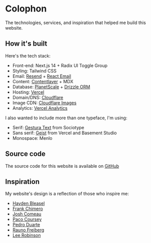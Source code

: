 # Colophon

The technologies, services, and inspiration that helped me build this website.

## How it's built

Here's the tech stack:

- Front-end: Next.js 14 + Radix UI Toggle Group
- Styling: Tailwind CSS
- Email: [Resend](https://resend.com/home) + [React Email](https://react.email/)
- Content: [Contentlayer](https://contentlayer.dev/) + MDX
- Database: [PlanetScale](https://planetscale.com/) + [Drizzle ORM](https://drizzle.dev/)
- Hosting: [Vercel](https://vercel.com/home)
- Domain/DNS: [Cloudflare](https://www.cloudflare.com/)
- Image CDN: [Cloudflare Images](https://developers.cloudflare.com/images/cloudflare-images/)
- Analytics: [Vercel Analytics](https://vercel.com/analytics)

I also wanted to include more than one typeface, I'm using:

- Serif: [Gestura Text](https://www.socio-type.com/demo/gestura-text) from Sociotype
- Sans serif: [Geist](https://vercel.com/font) from Vercel and Basement Studio
- Monospace: Menlo

## Source code

The source code for this website is available on [GitHub](https://github.com/johneatmon/eatmon.co)

## Inspiration

My website's design is a reflection of those who inspire me:

- [Hayden Bleasel](https://www.haydenbleasel.com/)
- [Frank Chimero](https://frankchimero.com)
- [Josh Comeau](https://www.joshwcomeau.com)
- [Paco Coursey](https://pacocoursey.com)
- [Pedro Duarte](https://ped.ro)
- [Rauno Freiberg](https://rauno.me)
- [Lee Robinson](https://leerob.io)
